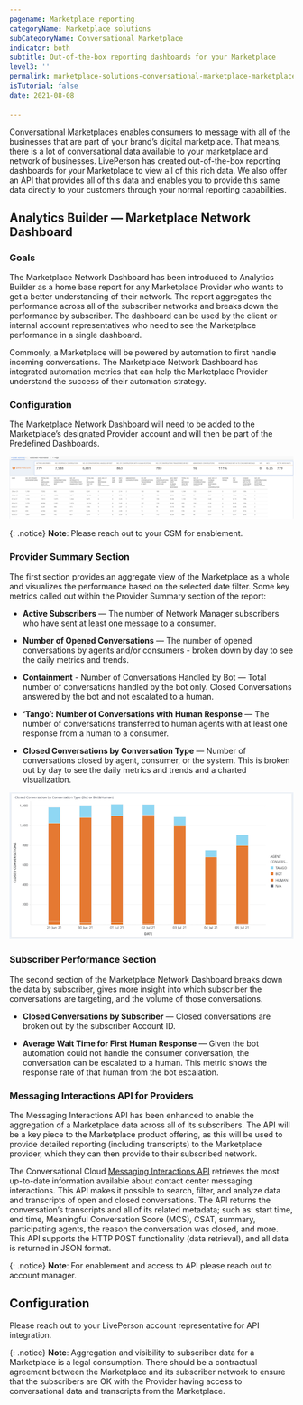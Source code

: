 ```yaml
---
pagename: Marketplace reporting
categoryName: Marketplace solutions
subCategoryName: Conversational Marketplace
indicator: both
subtitle: Out-of-the-box reporting dashboards for your Marketplace
level3: ''
permalink: marketplace-solutions-conversational-marketplace-marketplace-reporting.html
isTutorial: false
date: 2021-08-08 

---
```

Conversational Marketplaces enables consumers to message with all of the businesses that are part of your brand’s digital marketplace.  That means, there is a lot of conversational data available to your marketplace and network of businesses.  LivePerson has created out-of-the-box reporting dashboards for your Marketplace to view all of this rich data.  We also offer an API that provides all of this data and enables you to provide this same data directly to your customers through your normal reporting capabilities. 

## Analytics Builder — Marketplace Network Dashboard

### Goals
The Marketplace Network Dashboard has been introduced to Analytics Builder as a home base report for any Marketplace Provider who wants to get a better understanding of their network. The report aggregates the performance across all of the subscriber networks and breaks down the performance by subscriber. The dashboard can be used by the client or internal account representatives who need to see the Marketplace performance in a single dashboard. 

Commonly, a Marketplace will be powered by automation to first handle incoming conversations. The Marketplace Network Dashboard has integrated automation metrics that can help the Marketplace Provider understand the success of their automation strategy. 

### Configuration
The Marketplace Network Dashboard will need to be added to the Marketplace’s designated Provider account and will then be part of the Predefined Dashboards. 

![](/img/marketplace-reporting-1.png)

{: .notice}
**Note**: Please reach out to your CSM for enablement.

### Provider Summary Section

The first section provides an aggregate view of the Marketplace as a whole and visualizes the performance based on the selected date filter. Some key metrics called out within the Provider Summary section of the report:

* **Active Subscribers** — The number of Network Manager subscribers who have sent at least one message to a consumer. 

* **Number of Opened Conversations** — The number of opened conversations by agents and/or consumers - broken down by day to see the daily metrics and trends. 

* **Containment** - Number of Conversations Handled by Bot — Total number of conversations handled by the bot only. Closed Conversations answered by the bot and not escalated to a human. 

* **‘Tango’: Number of Conversations with Human Response** — The number of conversations transferred to human agents with at least one response from a human to a consumer. 

* **Closed Conversations by Conversation Type** — Number of conversations closed by agent, consumer, or the system. This is broken out by day to see the daily metrics and trends and a charted visualization. 

![](/img/marketplace-reporting-2.png)

### Subscriber Performance Section

The second section of the Marketplace Network Dashboard breaks down the data by subscriber, gives more insight into which subscriber the conversations are targeting, and the volume of those conversations. 

* **Closed Conversations by Subscriber** — Closed conversations are broken out by the subscriber Account ID. 

* **Average Wait Time for First Human Response** — Given the bot automation could not handle the consumer conversation, the conversation can be escalated to a human. This metric shows the response rate of that human from the bot escalation.

### Messaging Interactions API for Providers

The Messaging Interactions API has been enhanced to enable the aggregation of a Marketplace data across all of its subscribers. The API will be a key piece to the Marketplace product offering, as this will be used to provide detailed reporting (including transcripts) to the Marketplace provider, which they can then provide to their subscribed network.

The Conversational Cloud [Messaging Interactions API](https://developers.liveperson.com/messaging-interactions-api-overview.html) retrieves the most up-to-date information available about contact center messaging interactions. This API makes it possible to search, filter, and analyze data and transcripts of open and closed conversations. The API returns the conversation’s transcripts and all of its related metadata; such as: start time, end time, Meaningful Conversation Score (MCS), CSAT, summary, participating agents, the reason the conversation was closed, and more. This API supports the HTTP POST functionality (data retrieval), and all data is returned in JSON format.

{: .notice}
**Note**: For enablement and access to API please reach out to account manager.


## Configuration
Please reach out to your LivePerson account representative for API integration.

{: .notice}
**Note**: Aggregation and visibility to subscriber data for a Marketplace is a legal consumption. There should be a contractual agreement between the Marketplace and its subscriber network to ensure that the subscribers are OK with the Provider having access to conversational data and transcripts from the Marketplace. 

